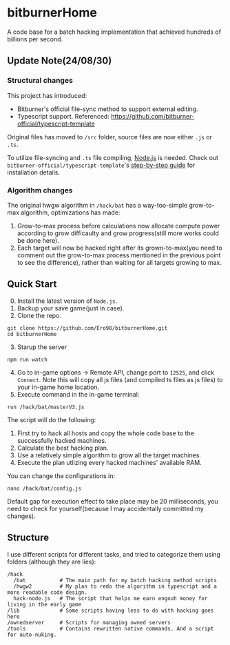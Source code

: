 # bitburnerHome
A code base for a batch hacking implementation that achieved hundreds of billions per second.

## Update Note(24/08/30)
### Structural changes
This project has introduced:
- Bitburner's official file-sync method to support external editing.
- Typescript support.
Referenced: https://github.com/bitburner-official/typescript-template

Original files has moved to `/src` folder, source files are now either `.js` or `.ts`.

To utilize file-syncing and `.ts` file compiling, [Node.js](https://nodejs.org/en/download/package-manager) is needed. Check out `bitburner-official/typescript-template`'s [step-by-step guide](https://github.com/bitburner-official/typescript-template/blob/main/BeginnersGuide.md) for installation details.

### Algorithm changes
The original hwgw algorithm in `/hack/bat` has a way-too-simple grow-to-max algorithm, optimizations has made:
1. Grow-to-max process before calculations now allocate compute power according to grow difficaulty and grow progress(still more works could be done here).
2. Each target will now be hacked right after its grown-to-max(you need to comment out the grow-to-max process mentioned in the previous point to see the difference), rather than waiting for all targets growing to max.

## Quick Start
0. Install the latest version of `Node.js`.
1. Backup your save game(just in case).
2. Clone the repo.
```shell
git clone https://github.com/Ero98/bitburnerHome.git
cd bitburnerHome
```
3. Starup the server
```shell
npm run watch
```
4. Go to in-game options -> Remote API, change port to `12525`, and click `Connect`. Note this will copy all js files (and compiled ts files as js files) to your in-game home location.
5. Execute command in the in-game terminal:
```shell
run /hack/bat/masterV3.js
```

The script will do the following:
1. First try to hack all hosts and copy the whole code base to the successfully hacked machines.
2. Calculate the best hacking plan.
3. Use a relatively simple algorithm to grow all the target machines.
4. Execute the plan utlizing every hacked machines' available RAM.

You can change the configurations in:
```shell
nano /hack/bat/config.js
```
Default gap for execution effect to take place may be 20 milliseconds, you need to check for yourself(because I may accidentally committed my changes).

## Structure
I use different scripts for different tasks, and tried to categorize them using folders (although they are lies):
```
/hack
  /bat           # The main path for my batch hacking method scripts
  /hwgw2         # My plan to redo the algorithm in typescript and a more readable code design.
  hack-node.js   # The script that helps me earn engouh money for living in the early game
/lib             # Some scripts having less to do with hacking goes here
/ownedserver     # Scripts for managing owned servers
/tools           # Contains rewritten native commands. And a script for auto-nuking.
```




